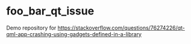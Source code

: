 # foo_bar_qt_issue

Demo repository for https://stackoverflow.com/questions/76274226/qt-qml-app-crashing-using-gadgets-defined-in-a-library
